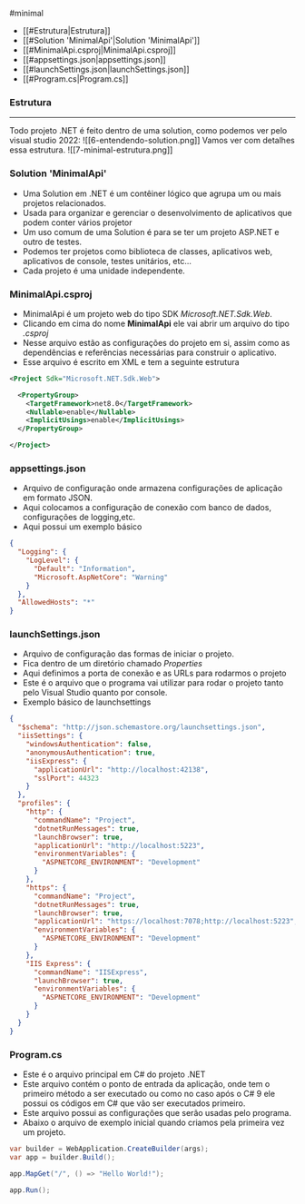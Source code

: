 #minimal 

- [[#Estrutura|Estrutura]]
- [[#Solution 'MinimalApi'|Solution 'MinimalApi']]
- [[#MinimalApi.csproj|MinimalApi.csproj]]
- [[#appsettings.json|appsettings.json]]
- [[#launchSettings.json|launchSettings.json]]
- [[#Program.cs|Program.cs]]

### Estrutura
---
Todo projeto .NET é feito dentro de uma solution, como podemos ver pelo visual studio 2022:
![[6-entendendo-solution.png]]
Vamos ver com detalhes essa estrutura.
![[7-minimal-estrutura.png]]
### Solution 'MinimalApi'
- Uma Solution em .NET é um contêiner lógico que agrupa um ou mais projetos relacionados.
- Usada para organizar e gerenciar o desenvolvimento de aplicativos que podem conter vários projetor
- Um uso comum de uma Solution é para se ter um projeto ASP.NET e outro de testes.
- Podemos ter projetos como biblioteca de classes, aplicativos web, aplicativos de console, testes unitários, etc...
- Cada projeto é uma unidade independente.
### MinimalApi.csproj
- MinimalApi é um projeto web do tipo SDK _Microsoft.NET.Sdk.Web_.
- Clicando em cima do nome __MinimalApi__ ele vai abrir um arquivo do tipo _.csproj_
- Nesse arquivo estão as configurações do projeto em si, assim como as dependências e referências necessárias para construir o aplicativo.
- Esse arquivo é escrito em XML e tem a seguinte estrutura
```xml
<Project Sdk="Microsoft.NET.Sdk.Web">

  <PropertyGroup>
    <TargetFramework>net8.0</TargetFramework>
    <Nullable>enable</Nullable>
    <ImplicitUsings>enable</ImplicitUsings>
  </PropertyGroup>

</Project>

```
### appsettings.json
- Arquivo de configuração onde armazena configurações de aplicação em formato JSON.
- Aqui colocamos a configuração de conexão com banco de dados, configurações de logging,etc.
- Aqui possui um exemplo básico
```json
{
  "Logging": {
    "LogLevel": {
      "Default": "Information",
      "Microsoft.AspNetCore": "Warning"
    }
  },
  "AllowedHosts": "*"
}

```
### launchSettings.json
- Arquivo de configuração das formas de iniciar o projeto.
- Fica dentro de um diretório chamado _Properties_
- Aqui definimos a porta de conexão e as URLs para rodarmos o projeto
- Este é o arquivo que o programa vai utilizar para rodar o projeto tanto pelo Visual Studio quanto por console.
- Exemplo básico de launchsettings
```json
{
  "$schema": "http://json.schemastore.org/launchsettings.json",
  "iisSettings": {
    "windowsAuthentication": false,
    "anonymousAuthentication": true,
    "iisExpress": {
      "applicationUrl": "http://localhost:42138",
      "sslPort": 44323
    }
  },
  "profiles": {
    "http": {
      "commandName": "Project",
      "dotnetRunMessages": true,
      "launchBrowser": true,
      "applicationUrl": "http://localhost:5223",
      "environmentVariables": {
        "ASPNETCORE_ENVIRONMENT": "Development"
      }
    },
    "https": {
      "commandName": "Project",
      "dotnetRunMessages": true,
      "launchBrowser": true,
      "applicationUrl": "https://localhost:7078;http://localhost:5223",
      "environmentVariables": {
        "ASPNETCORE_ENVIRONMENT": "Development"
      }
    },
    "IIS Express": {
      "commandName": "IISExpress",
      "launchBrowser": true,
      "environmentVariables": {
        "ASPNETCORE_ENVIRONMENT": "Development"
      }
    }
  }
}
```
### Program.cs
- Este é o arquivo principal em C# do projeto .NET
- Este arquivo contém o ponto de entrada da aplicação, onde tem o primeiro método a ser executado ou como no caso após o C# 9 ele possui os códigos em C# que vão ser executados primeiro.
- Este arquivo possui as configurações que serão usadas pelo programa.
- Abaixo o arquivo de exemplo inicial quando criamos pela primeira vez um projeto.
```csharp
var builder = WebApplication.CreateBuilder(args);
var app = builder.Build();

app.MapGet("/", () => "Hello World!");

app.Run();
```

